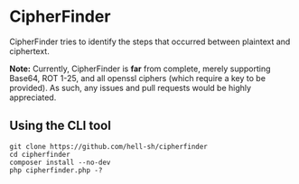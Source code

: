 # CipherFinder

CipherFinder tries to identify the steps that occurred between plaintext and ciphertext.

**Note:** Currently, CipherFinder is **far** from complete, merely supporting Base64, ROT 1-25, and all openssl ciphers (which require a key to be provided). As such, any issues and pull requests would be highly appreciated.

## Using the CLI tool

	git clone https://github.com/hell-sh/cipherfinder
	cd cipherfinder
	composer install --no-dev
	php cipherfinder.php -?
